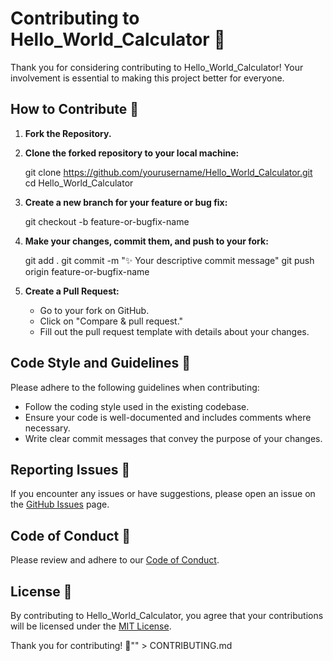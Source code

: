 # Contributing to Hello_World_Calculator 🚀

Thank you for considering contributing to Hello_World_Calculator! Your involvement is essential to making this project better for everyone.

## How to Contribute 🤝

1. **Fork the Repository.**
2. **Clone the forked repository to your local machine:**

   git clone https://github.com/yourusername/Hello_World_Calculator.git
   cd Hello_World_Calculator
 

3. **Create a new branch for your feature or bug fix:**

   git checkout -b feature-or-bugfix-name
 

4. **Make your changes, commit them, and push to your fork:**

   git add .
   git commit -m \"✨ Your descriptive commit message\"
   git push origin feature-or-bugfix-name
  

5. **Create a Pull Request:**
   - Go to your fork on GitHub.
   - Click on \"Compare & pull request.\"
   - Fill out the pull request template with details about your changes.

## Code Style and Guidelines 📝

Please adhere to the following guidelines when contributing:

- Follow the coding style used in the existing codebase.
- Ensure your code is well-documented and includes comments where necessary.
- Write clear commit messages that convey the purpose of your changes.

## Reporting Issues 🐞

If you encounter any issues or have suggestions, please open an issue on the [GitHub Issues](https://github.com/yourusername/Hello_World_Calculator/issues) page.

## Code of Conduct 🤖

Please review and adhere to our [Code of Conduct](CODE_OF_CONDUCT.md).

## License 📄

By contributing to Hello_World_Calculator, you agree that your contributions will be licensed under the [MIT License](LICENSE).

Thank you for contributing! 🎉\"" > CONTRIBUTING.md
